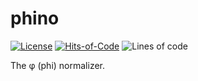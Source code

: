 # phino

[![License](https://img.shields.io/badge/license-MIT-green.svg)](LICENSE.txt)
[![Hits-of-Code](https://hitsofcode.com/github/objectionary/phino?branch=master&label=Hits-of-Code)](https://hitsofcode.com/github/objectionary/phino/view?branch=master&label=Hits-of-Code)
![Lines of code](https://sloc.xyz/github/objectionary/phino)

The φ (phi) normalizer.